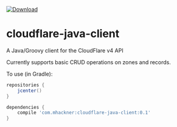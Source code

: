 [![Download](https://api.bintray.com/packages/mhackner/cloudflare-java-client/cloudflare-java-client/images/download.svg)](https://bintray.com/mhackner/cloudflare-java-client/cloudflare-java-client/_latestVersion)
# cloudflare-java-client
A Java/Groovy client for the CloudFlare v4 API

Currently supports basic CRUD operations on zones and records.

To use (in Gradle):

```groovy
repositories {
    jcenter()
}

dependencies {
    compile 'com.mhackner:cloudflare-java-client:0.1'
}
```
